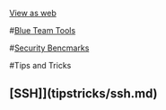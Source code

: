 [View as web](https://hrunkaru.github.io/)

#[Blue Team Tools](bluetools/links.md)

#[Security Bencmarks](SecBenchmark/links.md)

#Tips and Tricks
## [SSH]](tipstricks/ssh.md)
